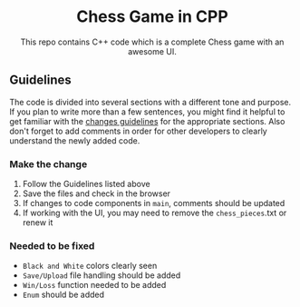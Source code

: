 <h1 align="center">Chess Game in CPP</h1>
<div align="center">

This repo contains C++ code which is a complete Chess game with an awesome UI.

</div>


## Guidelines

The code is divided into several sections with a different tone and purpose. If you plan to write more than a few sentences, you might find it helpful to get familiar with the [changes guidelines](https://www.freecodecamp.org/news/how-to-write-clean-code-in-c/) for the appropriate sections. Also don't forget to add comments in order for other developers to clearly understand the newly added code.

### Make the change

1. Follow the Guidelines listed above
1. Save the files and check in the browser
1. If changes to code components in `main`, comments should be updated
1. If working with the UI, you may need to remove the `chess_pieces`.txt or renew it

### Needed to be fixed

- `Black and White` colors clearly seen
- `Save/Upload` file handling should be added
- `Win/Loss` function needed to be added
- `Enum` should be added
